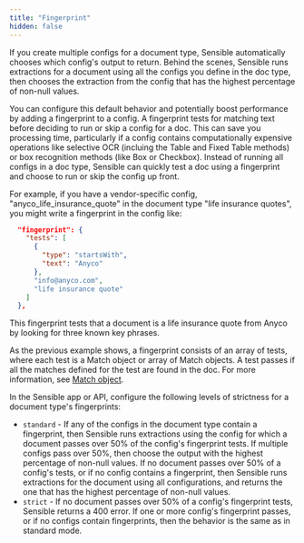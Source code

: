 ```yaml
---
title: "Fingerprint"
hidden: false
---
```

If you create multiple configs for a document type, Sensible automatically chooses which config's output to return. Behind the scenes, Sensible runs extractions for a document using all the configs you define in the doc type, then chooses the extraction from the config that has the highest percentage of non-null values.

You can configure this default behavior and potentially boost performance by adding a fingerprint to a config. A fingerprint tests for matching text before deciding to run or skip a config for a doc.  This can save you processing time, particularly if a config contains computationally expensive operations like selective OCR (incluing the Table and Fixed Table methods) or box recognition methods (like Box or Checkbox).  Instead of running all configs in a doc type, Sensible can quickly test a doc using a fingerprint and choose to run or skip the config up front.

For example, if you have a vendor-specific config, "anyco_life_insurance_quote" in the document type "life insurance quotes", you might write a fingerprint in the config like:

```json
  "fingerprint": {
    "tests": [
      {
        "type": "startsWith",
        "text": "Anyco"
      },
      "info@anyco.com",
      "life insurance quote"
    ]
  },
```

This fingerprint tests that a document is a life insurance quote from Anyco by looking for three known key phrases.  



As the previous example shows, a fingerprint consists of an array of tests, where each test is a Match object or array of Match objects. A test passes if all the matches defined for the test are found in the doc.  For more information, see [Match object](doc:anchor-object#section-match-object).

In the Sensible app or  API, configure the following levels of strictness for a document type's fingerprints:

- `standard` - If any of the configs in the document type contain a fingerprint, then Sensible runs extractions using the config for which a document passes over 50% of the config's fingerprint tests.  If multiple configs pass over 50%, then choose the output with the highest percentage of non-null values. If no document passes over 50% of a config's tests, or if no config contains a fingerprint, then Sensible runs extractions for the document using all configurations, and returns the one that has the highest percentage of non-null values.  
- `strict` - If no document passes over 50% of a config's fingerprint tests, Sensible returns a 400 error. If one or more config's fingerprint passes, or if no configs contain fingerprints, then the behavior is the same as in standard mode.

